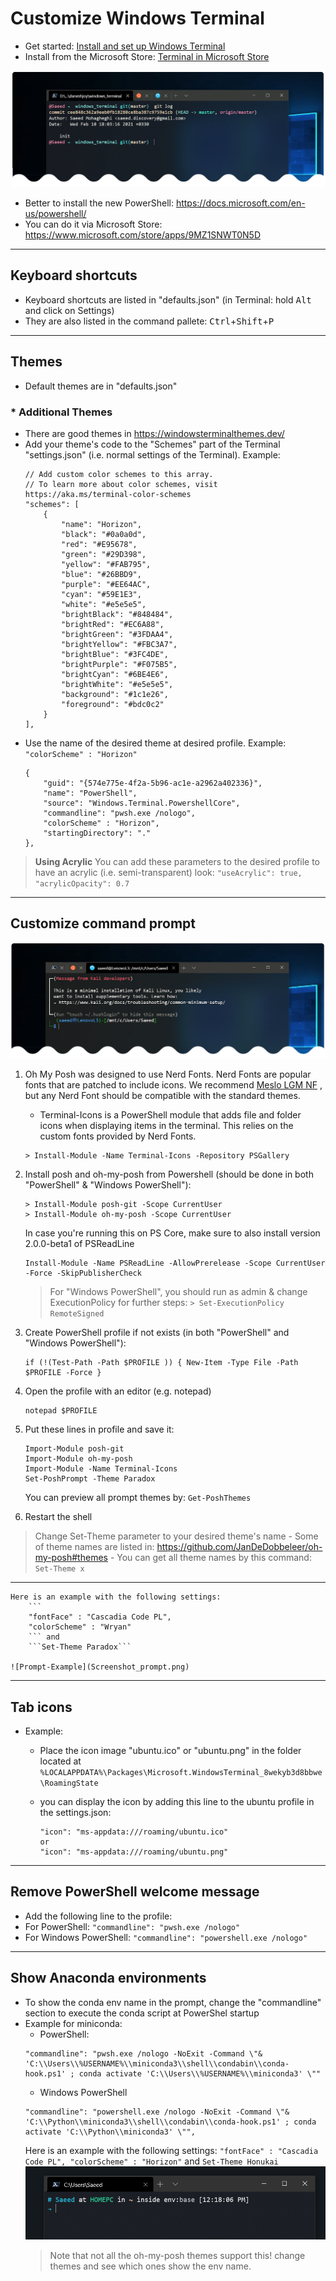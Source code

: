 # Customize Windows Terminal

- Get started: [Install and set up Windows Terminal](https://docs.microsoft.com/en-us/windows/terminal/get-started)
- Install from the Microsoft Store: [Terminal in Microsoft Store](https://aka.ms/terminal)

![PowerShell](Screenshot_ps.png)

- Better to install the new PowerShell: https://docs.microsoft.com/en-us/powershell/
- You can do it via Microsoft Store: https://www.microsoft.com/store/apps/9MZ1SNWT0N5D

-------------------------

## Keyboard shortcuts
- Keyboard shortcuts are listed in "defaults.json" (in Terminal:  hold <kbd>Alt</kbd> and click on Settings)
- They are also listed in the command pallete: <kbd>Ctrl</kbd>+<kbd>Shift</kbd>+<kbd>P</kbd>

-------------------------

## Themes
- Default themes are in "defaults.json"

### * Additional Themes
- There are good themes in https://windowsterminalthemes.dev/
- Add your theme's code to the "Schemes" part of the Terminal "settings.json" (i.e. normal settings of the Terminal). Example:
    ```
    // Add custom color schemes to this array.
    // To learn more about color schemes, visit https://aka.ms/terminal-color-schemes
    "schemes": [
        {
            "name": "Horizon",
            "black": "#0a0a0d",
            "red": "#E95678",
            "green": "#29D398",
            "yellow": "#FAB795",
            "blue": "#26BBD9",
            "purple": "#EE64AC",
            "cyan": "#59E1E3",
            "white": "#e5e5e5",
            "brightBlack": "#848484",
            "brightRed": "#EC6A88",
            "brightGreen": "#3FDAA4",
            "brightYellow": "#FBC3A7",
            "brightBlue": "#3FC4DE",
            "brightPurple": "#F075B5",
            "brightCyan": "#6BE4E6",
            "brightWhite": "#e5e5e5",
            "background": "#1c1e26",
            "foreground": "#bdc0c2"
        }
    ],
    ```
- Use the name of the desired theme at desired profile. Example: ``` "colorScheme" : "Horizon" ```
    ```
    {
        "guid": "{574e775e-4f2a-5b96-ac1e-a2962a402336}",
        "name": "PowerShell",
        "source": "Windows.Terminal.PowershellCore",
        "commandline": "pwsh.exe /nologo",
        "colorScheme" : "Horizon",
        "startingDirectory": "."
    },
    ```

> **Using Acrylic**
    You can add these parameters to the desired profile to have an acrylic (i.e. semi-transparent) look:
    ```
    "useAcrylic": true,
    "acrylicOpacity": 0.7
    ```

-------------------------

## Customize command prompt

![Kali-Linux](Screenshot_kali.png)


1. Oh My Posh was designed to use Nerd Fonts. Nerd Fonts are popular fonts that are patched to include icons. We recommend [Meslo LGM NF](https://github.com/ryanoasis/nerd-fonts/releases/download/v2.1.0/Meslo.zip) , but any Nerd Font should be compatible with the standard themes.
    - Terminal-Icons is a PowerShell module that adds file and folder icons when displaying items in the terminal. This relies on the custom fonts provided by Nerd Fonts.
    ```
    > Install-Module -Name Terminal-Icons -Repository PSGallery
    ```

2. Install posh and oh-my-posh from Powershell (should be done in both "PowerShell" & "Windows PowerShell"):
    ```
    > Install-Module posh-git -Scope CurrentUser
    > Install-Module oh-my-posh -Scope CurrentUser
    ```
    In case you're running this on PS Core, make sure to also install version 2.0.0-beta1 of PSReadLine
    ```
    Install-Module -Name PSReadLine -AllowPrerelease -Scope CurrentUser -Force -SkipPublisherCheck
    ```

    > For "Windows PowerShell", you should run as admin & change ExecutionPolicy for further steps:
        ``` > Set-ExecutionPolicy RemoteSigned ```

3. Create PowerShell profile if not exists (in both "PowerShell" and "Windows PowerShell"):
    ```
    if (!(Test-Path -Path $PROFILE )) { New-Item -Type File -Path $PROFILE -Force }
    ```
4. Open the profile with an editor (e.g. notepad)
    ```
    notepad $PROFILE
    ```

5. Put these lines in profile and save it:
    ```
    Import-Module posh-git
    Import-Module oh-my-posh
    Import-Module -Name Terminal-Icons
    Set-PoshPrompt -Theme Paradox
    ```
    You can preview all prompt themes by:
        ```
        Get-PoshThemes
        ```
6. Restart the shell

> Change Set-Theme parameter to your desired theme's name
    - Some of theme names are listed in: https://github.com/JanDeDobbeleer/oh-my-posh#themes
    - You can get all theme names by this command: ```Set-Theme x```

-----

    Here is an example with the following settings:
        ```
        "fontFace" : "Cascadia Code PL",
        "colorScheme" : "Wryan"
        ``` and
        ```Set-Theme Paradox```
        
    ![Prompt-Example](Screenshot_prompt.png)

-------------------------
## Tab icons

- Example:
    - Place the icon image "ubuntu.ico" or "ubuntu.png" in the folder located at
    ``` %LOCALAPPDATA%\Packages\Microsoft.WindowsTerminal_8wekyb3d8bbwe\RoamingState ```
    - you can display the icon by adding this line to the ubuntu profile in the settings.json:

        ```
        "icon": "ms-appdata:///roaming/ubuntu.ico"
        or
        "icon": "ms-appdata:///roaming/ubuntu.png"
        ```

-------------------------
## Remove PowerShell welcome message

- Add the following line to the profile:
- For PowerShell: ``` "commandline": "pwsh.exe /nologo" ```
- For Windows PowerShell: ``` "commandline": "powershell.exe /nologo" ```

-------------------------
## Show Anaconda environments

- To show the conda env name in the prompt, change the "commandline" section to execute the conda script at PowerShel startup
- Example for miniconda:
    - PowerShell:
    ```
    "commandline": "pwsh.exe /nologo -NoExit -Command \"& 'C:\\Users\\%USERNAME%\\miniconda3\\shell\\condabin\\conda-hook.ps1' ; conda activate 'C:\\Users\\%USERNAME%\\miniconda3' \""
    ```
    - Windows PowerShell
    ```
    "commandline": "powershell.exe /nologo -NoExit -Command \"& 'C:\\Python\\miniconda3\\shell\\condabin\\conda-hook.ps1' ; conda activate 'C:\\Python\\miniconda3' \"",
    ```
    Here is an example with the following settings:
        ```
        "fontFace" : "Cascadia Code PL",
        "colorScheme" : "Horizon"
        ``` and
        ```Set-Theme Honukai```
    ![PowerShell](Screenshot_conda.png)
    > Note that not all the oh-my-posh themes support this! change themes and see which ones show the env name.

